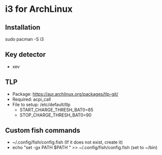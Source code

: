 # i3 for ArchLinux

## Installation
sudo pacman -S i3

## Key detector
 - xev
 
## TLP
 - Package: https://aur.archlinux.org/packages/tlp-git/
 - Required: acpi_call
 - File to setup: /etc/default/tlp
   * START_CHARGE_THRESH_BAT0=85
   * STOP_CHARGE_THRESH_BAT0=90
## Custom fish commands
 - ~/.config/fish/config.fish (If it does not exist, create it)
 - echo "set -gx PATH \$PATH <path>" >> ~/.config/fish/config.fish (set <path> to ~/bin)
